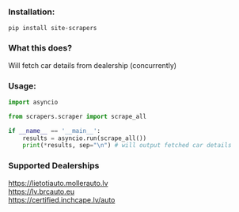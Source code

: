 ### Installation:

`pip install site-scrapers`

### What this does?
Will fetch car details from dealership (concurrently)

### Usage:

```python
import asyncio

from scrapers.scraper import scrape_all

if __name__ == '__main__':
    results = asyncio.run(scrape_all())
    print(*results, sep="\n") # will output fetched car details
```

### Supported Dealerships
https://lietotiauto.mollerauto.lv  
https://lv.brcauto.eu  
https://certified.inchcape.lv/auto
